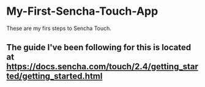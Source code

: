 # My-First-Sencha-Touch-App
These are my firs steps to Sencha Touch. 

## The guide I've been following for this is located at https://docs.sencha.com/touch/2.4/getting_started/getting_started.html
